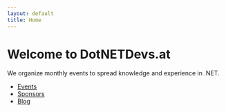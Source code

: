 ```yaml
---
layout: default
title: Home
---
```


# Welcome to DotNETDevs.at

We organize monthly events to spread knowledge and experience in .NET.

- [Events](events.html)
- [Sponsors](sponsors.html)
- [Blog](/blog/)
